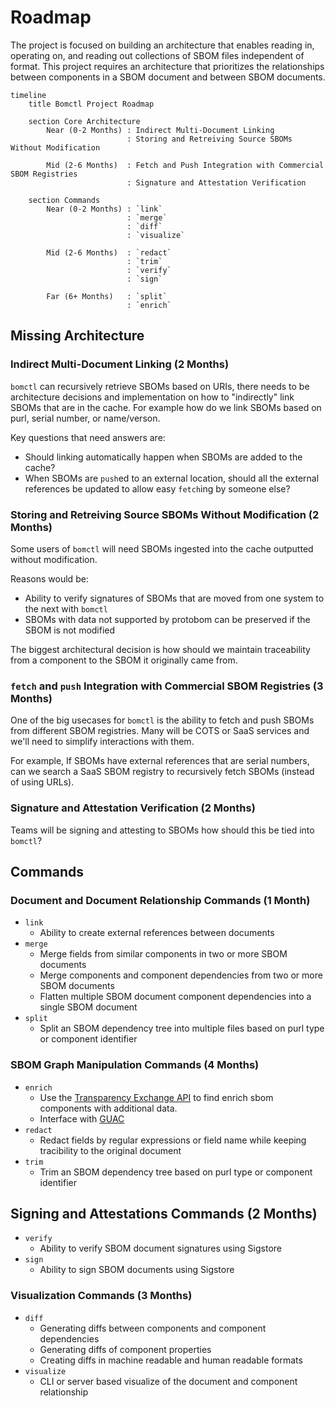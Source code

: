 # Roadmap

The project is focused on building an architecture that enables reading in, operating on, and reading
out collections of SBOM files independent of format. This project requires an architecture that
prioritizes the relationships between components in a SBOM document and between SBOM documents.

```mermaid
timeline
    title Bomctl Project Roadmap

    section Core Architecture
        Near (0-2 Months) : Indirect Multi-Document Linking
                          : Storing and Retreiving Source SBOMs Without Modification

        Mid (2-6 Months)  : Fetch and Push Integration with Commercial SBOM Registries
                          : Signature and Attestation Verification

    section Commands
        Near (0-2 Months) : `link`
                          : `merge`
                          : `diff`
                          : `visualize`

        Mid (2-6 Months)  : `redact`
                          : `trim`
                          : `verify`
                          : `sign`

        Far (6+ Months)   : `split`
                          : `enrich`
```

## Missing Architecture

### Indirect Multi-Document Linking (2 Months)

`bomctl` can recursively retrieve SBOMs based on URIs, there needs to be architecture decisions and
implementation on how to "indirectly" link SBOMs that are in the cache. For example how do we link
SBOMs based on purl, serial number, or name/verson.

Key questions that need answers are:

- Should linking automatically happen when SBOMs are added to the cache?
- When SBOMs are `push`ed to an external location, should all the external references be updated
to allow easy `fetch`ing by someone else?

### Storing and Retreiving Source SBOMs Without Modification (2 Months)

Some users of `bomctl` will need SBOMs ingested into the cache outputted without modification.

Reasons would be:

- Ability to verify signatures of SBOMs that are moved from one system to the next with `bomctl`
- SBOMs with data not supported by protobom can be preserved if the SBOM is not modified

The biggest architectural decision is how should we maintain traceability from a component to the
SBOM it originally came from.

### `fetch` and `push` Integration with Commercial SBOM Registries (3 Months)

One of the big usecases for `bomctl` is the ability to fetch and push SBOMs from different SBOM
registries. Many will be COTS or SaaS services and we'll need to simplify interactions
with them.

For example, If SBOMs have external references that are serial numbers, can we search a SaaS
SBOM registry to recursively fetch SBOMs (instead of using URLs).

### Signature and Attestation Verification (2 Months)

Teams will be signing and attesting to SBOMs how should this be tied into `bomctl`?

## Commands

### Document and Document Relationship Commands (1 Month)

- `link`
  - Ability to create external references between documents
- `merge`
  - Merge fields from similar components in two or more SBOM documents
  - Merge components and component dependencies from two or more SBOM documents
  - Flatten multiple SBOM document component dependencies into a single SBOM document
- `split`
  - Split an SBOM dependency tree into multiple files based on purl type or component identifier

### SBOM Graph Manipulation Commands (4 Months)

- `enrich`
  - Use the [Transparency Exchange API](https://github.com/CycloneDX/transparency-exchange-api) to find enrich sbom components with additional data.
  - Interface with [GUAC](https://guac.sh/)
- `redact`
  - Redact fields by regular expressions or field name while keeping tracibility to the original document
- `trim`
  - Trim an SBOM dependency tree based on purl type or component identifier

## Signing and Attestations Commands (2 Months)

- `verify`
  - Ability to verify SBOM document signatures using Sigstore
- `sign`
  - Ability to sign SBOM documents using Sigstore

### Visualization Commands (3 Months)

- `diff`
  - Generating diffs between components and component dependencies
  - Generating diffs of component properties
  - Creating diffs in machine readable and human readable formats
- `visualize`
  - CLI or server based visualize of the document and component relationship
